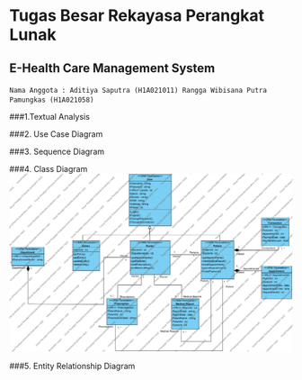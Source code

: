 # Tugas Besar Rekayasa Perangkat Lunak
## E-Health Care Management System
`Nama Anggota : Aditiya Saputra (H1A021011) Rangga Wibisana Putra Pamungkas (H1A021058)`

###1.Textual Analysis


###2. Use Case Diagram


###3. Sequence Diagram


###4. Class Diagram
<img src="Diagrams/Class Diagram1.jpg" alt="Class Diagram">

###5. Entity Relationship Diagram

